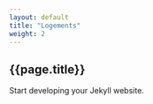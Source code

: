 ```yaml
---
layout: default
title: "Logements"
weight: 2
---
```


## {{page.title}}

Start developing your Jekyll website.
